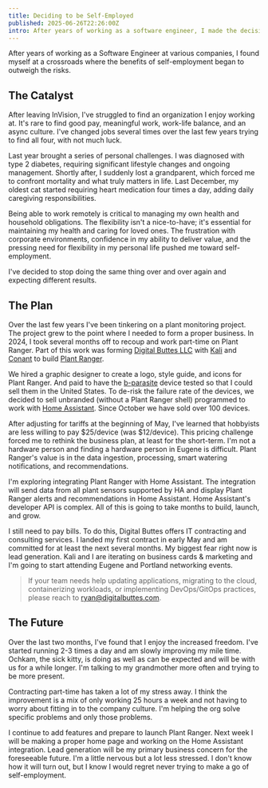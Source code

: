 ```yaml
---
title: Deciding to be Self-Employed
published: 2025-06-26T22:26:00Z
intro: After years of working as a software engineer, I made the decision to become self-employed.
---
```


After years of working as a Software Engineer at various companies, I found myself at a crossroads where the benefits of self-employment began to outweigh the risks.

## The Catalyst

After leaving InVision, I've struggled to find an organization I enjoy working at. It's rare to find good pay, meaningful work, work-life balance, and an async culture. I've changed jobs several times over the last few years trying to find all four, with not much luck. 

Last year brought a series of personal challenges. I was diagnosed with type 2 diabetes, requiring significant lifestyle changes and ongoing management. Shortly after, I suddenly lost a grandparent, which forced me to confront mortality and what truly matters in life. Last December, my oldest cat started requiring heart medication four times a day, adding daily caregiving responsibilities.

Being able to work remotely is critical to managing my own health and household obligations. The flexibility isn't a nice-to-have; it's essential for maintaining my health and caring for loved ones. The frustration with corporate environments, confidence in my ability to deliver value, and the pressing need for flexibility in my personal life pushed me toward self-employment.

I've decided to stop doing the same thing over and over again and expecting different results.

## The Plan

Over the last few years I've been tinkering on a plant monitoring project. The project grew to the point where I needed to form a proper business. In 2024, I took several months off to recoup and work part-time on Plant Ranger. Part of this work was forming [Digital Buttes LLC](https://digitalbuttes.com) with [Kali](https://www.linkedin.com/in/kalio/) and [Conant](https://www.linkedin.com/in/conant-townsend-9b035b105/) to build [Plant Ranger](https://plantranger.com). 

We hired a graphic designer to create a logo, style guide, and icons for Plant Ranger. And paid to have the [b-parasite](https://github.com/rbaron/b-parasite) device tested so that I could sell them in the United States. To de-risk the failure rate of the devices, we decided to sell unbranded (without a Plant Ranger shell) programmed to work with [Home Assistant](https://www.home-assistant.io/). Since October we have sold over 100 devices.

After adjusting for tariffs at the beginning of May, I've learned that hobbyists are less willing to pay $25/device (was $12/device). This pricing challenge forced me to rethink the business plan, at least for the short-term. I'm not a hardware person and finding a hardware person in Eugene is difficult. Plant Ranger's value is in the data ingestion, processing, smart watering notifications, and recommendations. 

I'm exploring integrating Plant Ranger with Home Assistant. The integration will send data from all plant sensors supported by HA and display Plant Ranger alerts and recommendations in Home Assistant. Home Assistant's developer API is complex. All of this is going to take months to build, launch, and grow.

I still need to pay bills. To do this, Digital Buttes offers IT contracting and consulting services. I landed my first contract in early May and am committed for at least the next several months. My biggest fear right now is lead generation. Kali and I are iterating on business cards & marketing and I'm going to start attending Eugene and Portland networking events. 

> If your team needs help updating applications, migrating to the cloud, containerizing workloads, or implementing DevOps/GitOps practices, please reach to [ryan@digitalbuttes.com](mailto:ryan@digitalbuttes.com).

## The Future

Over the last two months, I've found that I enjoy the increased freedom. I've started running 2-3 times a day and am slowly improving my mile time. Ochkam, the sick kitty, is doing as well as can be expected and will be with us for a while longer. I'm talking to my grandmother more often and trying to be more present. 

Contracting part-time has taken a lot of my stress away. I think the improvement is a mix of only working 25 hours a week and not having to worry about fitting in to the company culture. I'm helping the org solve specific problems and only those problems. 

I continue to add features and prepare to launch Plant Ranger. Next week I will be making a proper home page and working on the Home Assistant integration. Lead generation will be my primary business concern for the foreseeable future. I'm a little nervous but a lot less stressed. I don't know how it will turn out, but I know I would regret never trying to make a go of self-employment.
